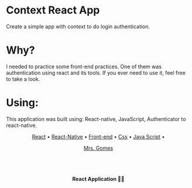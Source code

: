 # Context React App

Create a simple app with context to do login authentication.

# Why?

I needed to practice some front-end practices. One of them was authentication using react and its tools. If you ever need to use it, feel free to take a look.

# Using:

This application was built using: React-native, JavaScript, Authenticator to react-native.

<p align="center">
 <a href="#">React</a> • 
 <a href="#">React-Native</a> • 
 <a href="#">Front-end</a> • 
 <a href="#">Css</a> • 
 <a href="#">Java Script</a> •  
</p>

<p align="center">
  <a href="#autor">Mrs. Gomes</a>
</p>

<br/><br/>
<h4 align="center"> 
	 React Application 🚀🔥
</h4>
